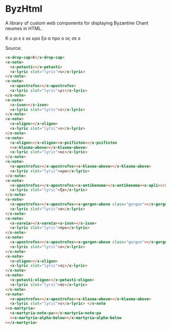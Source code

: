 <link rel="stylesheet" href="index.css" />

# ByzHtml

A library of custom web components for displaying Byzantine Chant neumes in HTML.

<div class="example">
    <x-drop-cap>Κ</x-drop-cap>
    <x-note>
      <x-petasti></x-petasti>
      <x-lyric slot="lyric">υ</x-lyric>
    </x-note>
    <x-note>
      <x-apostrofos></x-apostrofos>
      <x-lyric slot="lyric">ρι</x-lyric>
    </x-note>
    <x-note>
      <x-ison></x-ison>
      <x-lyric slot="lyric">ε</x-lyric>
    </x-note>
    <x-note>
      <x-oligon></x-oligon>
      <x-lyric slot="lyric">ε</x-lyric>
    </x-note>
    <x-note>
      <x-oligon></x-oligon><x-psifiston></x-psifiston
      ><x-klasma-above></x-klasma-above>
      <x-lyric slot="lyric">κε</x-lyric>
    </x-note>
    <x-note>
      <x-apostrofos></x-apostrofos><x-klasma-above></x-klasma-above>
      <x-lyric slot="lyric">κρα</x-lyric>
    </x-note>
    <x-note>
      <x-apostrofos></x-apostrofos><x-antikenoma></x-antikenoma><x-apli></x-apli>
      <x-lyric slot="lyric">ξα</x-lyric>
    </x-note>
    <x-note>
      <x-apostrofos></x-apostrofos><x-gorgon-above class="gorgon"></x-gorgon-above>
      <x-lyric slot="lyric">α</x-lyric>
    </x-note>
    <x-note>
      <x-vareia></x-vareia><x-ison></x-ison>
      <x-lyric slot="lyric">προ</x-lyric>
    </x-note>
    <x-note>
      <x-apostrofos></x-apostrofos><x-gorgon-above class="gorgon"></x-gorgon-above>
      <x-lyric slot="lyric">ο</x-lyric>
    </x-note>
    <x-note>
      <x-oligon></x-oligon>
      <x-lyric slot="lyric">ος</x-lyric>
    </x-note>
    <x-note>
      <x-petasti-oligon></x-petasti-oligon>
      <x-lyric slot="lyric">σε</x-lyric>
    </x-note>
    <x-note>
      <x-apostrofos></x-apostrofos><x-klasma-above></x-klasma-above>
      <x-lyric slot="lyric">ε</x-lyric> </x-note
    ><x-martyria>
      <x-martyria-note-pa></x-martyria-note-pa
      ><x-martyria-alpha-below></x-martyria-alpha-below
    ></x-martyria>
</div>

Source:

```html
<x-drop-cap>Κ</x-drop-cap>
<x-note>
  <x-petasti></x-petasti>
  <x-lyric slot="lyric">υ</x-lyric>
</x-note>
<x-note>
  <x-apostrofos></x-apostrofos>
  <x-lyric slot="lyric">ρι</x-lyric>
</x-note>
<x-note>
  <x-ison></x-ison>
  <x-lyric slot="lyric">ε</x-lyric>
</x-note>
<x-note>
  <x-oligon></x-oligon>
  <x-lyric slot="lyric">ε</x-lyric>
</x-note>
<x-note>
  <x-oligon></x-oligon><x-psifiston></x-psifiston
  ><x-klasma-above></x-klasma-above>
  <x-lyric slot="lyric">κε</x-lyric>
</x-note>
<x-note>
  <x-apostrofos></x-apostrofos><x-klasma-above></x-klasma-above>
  <x-lyric slot="lyric">κρα</x-lyric>
</x-note>
<x-note>
  <x-apostrofos></x-apostrofos><x-antikenoma></x-antikenoma><x-apli></x-apli>
  <x-lyric slot="lyric">ξα</x-lyric>
</x-note>
<x-note>
  <x-apostrofos></x-apostrofos><x-gorgon-above class="gorgon"></x-gorgon-above>
  <x-lyric slot="lyric">α</x-lyric>
</x-note>
<x-note>
  <x-vareia></x-vareia><x-ison></x-ison>
  <x-lyric slot="lyric">προ</x-lyric>
</x-note>
<x-note>
  <x-apostrofos></x-apostrofos><x-gorgon-above class="gorgon"></x-gorgon-above>
  <x-lyric slot="lyric">ο</x-lyric>
</x-note>
<x-note>
  <x-oligon></x-oligon>
  <x-lyric slot="lyric">ος</x-lyric>
</x-note>
<x-note>
  <x-petasti-oligon></x-petasti-oligon>
  <x-lyric slot="lyric">σε</x-lyric>
</x-note>
<x-note>
  <x-apostrofos></x-apostrofos><x-klasma-above></x-klasma-above>
  <x-lyric slot="lyric">ε</x-lyric> </x-note
><x-martyria>
  <x-martyria-note-pa></x-martyria-note-pa
  ><x-martyria-alpha-below></x-martyria-alpha-below
></x-martyria>
```
